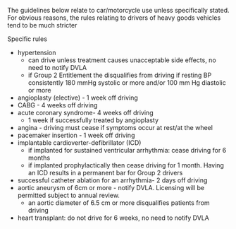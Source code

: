 The guidelines below relate to car/motorcycle use unless specifically stated. For obvious reasons, the rules relating to drivers of heavy goods vehicles tend to be much stricter  
  
Specific rules  
* hypertension
	+ can drive unless treatment causes unacceptable side effects, no need to notify DVLA
	+ if Group 2 Entitlement the disqualifies from driving if resting BP consistently 180 mmHg systolic or more and/or 100 mm Hg diastolic or more
* angioplasty (elective) \- 1 week off driving
* CABG \- 4 weeks off driving
* acute coronary syndrome\- 4 weeks off driving
	+ 1 week if successfully treated by angioplasty
* angina \- driving must cease if symptoms occur at rest/at the wheel
* pacemaker insertion \- 1 week off driving
* implantable cardioverter\-defibrillator (ICD)
	+ if implanted for sustained ventricular arrhythmia: cease driving for 6 months
	+ if implanted prophylactically then cease driving for 1 month. Having an ICD results in a permanent bar for Group 2 drivers
* successful catheter ablation for an arrhythmia\- 2 days off driving
* aortic aneurysm of 6cm or more \- notify DVLA. Licensing will be permitted subject to annual review.
	+ an aortic diameter of 6\.5 cm or more disqualifies patients from driving
* heart transplant: do not drive for 6 weeks, no need to notify DVLA
